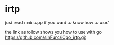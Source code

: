 # irtp
just read main.cpp if you want to know how to use.'   
    
the link as follow shows you how to use with go
https://github.com/sinFunc/iCgo_irtp.git



